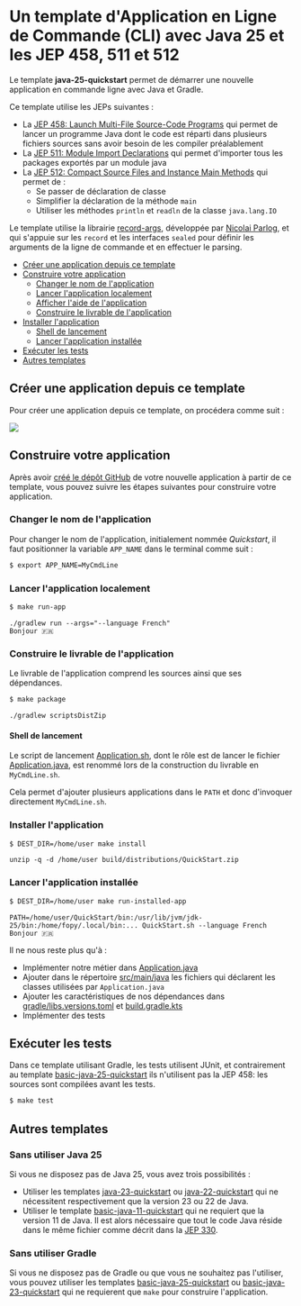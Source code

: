 # Un template d'Application en Ligne de Commande (CLI) avec Java 25 et les JEP 458, 511 et 512

Le template **java-25-quickstart** permet de démarrer une nouvelle application en commande ligne avec Java et Gradle.

Ce template utilise les JEPs suivantes :

* La [JEP 458: Launch Multi-File Source-Code Programs](https://openjdk.org/jeps/458) qui permet de lancer un programme
  Java dont le code est réparti dans plusieurs fichiers sources sans avoir besoin de les compiler préalablement
* La [JEP 511: Module Import Declarations](https://openjdk.org/jeps/511) qui permet d'importer tous les packages
  exportés par un module java
* La [JEP 512: Compact Source Files and Instance Main Methods](https://openjdk.org/jeps/512) qui permet de :
    * Se passer de déclaration de classe
    * Simplifier la déclaration de la méthode `main`
    * Utiliser les méthodes `println` et `readln` de la classe `java.lang.IO`

Le template utilise la librairie [record-args](https://github.com/nipafx/record-args), développée par
[Nicolai Parlog](https://nipafx.dev), et qui s'appuie sur les `record` et les interfaces `sealed` pour définir les
arguments de la ligne de commande et en effectuer le parsing.

* [Créer une application depuis ce template](#créer-une-application-depuis-ce-template)
* [Construire votre application](#construire-votre-application)
    * [Changer le nom de l'application](#changer-le-nom-de-lapplication)
    * [Lancer l'application localement](#lancer-lapplication-localement)
    * [Afficher l'aide de l'application](#afficher-laide-de-lapplication)
    * [Construire le livrable de l'application](#construire-le-livrable-de-lapplication)
* [Installer l'application](#installer-lapplication)
    * [Shell de lancement](#shell-de-lancement)
    * [Lancer l'application installée](#lancer-lapplication-installée)
* [Exécuter les tests](#exécuter-les-tests)
* [Autres templates](#autres-templates)

## Créer une application depuis ce template

Pour créer une application depuis ce template, on procédera comme suit :

<a href="https://asciinema.org/a/732396" target="_blank"><img src="https://asciinema.org/a/732396.svg" /></a>

## Construire votre application

Après avoir [créé le dépôt GitHub](https://github.com/new?template_name=java-25-quickstart&template_owner=java-cli-apps)
de votre nouvelle application à partir de ce template, vous pouvez suivre les étapes suivantes pour construire votre application.

### Changer le nom de l'application

Pour changer le nom de l'application, initialement nommée _Quickstart_, il faut positionner la variable `APP_NAME`
dans le terminal comme suit :

```bash
$ export APP_NAME=MyCmdLine
```

### Lancer l'application localement

```bash
$ make run-app
```

```console
./gradlew run --args="--language French"
Bonjour 🇫🇷
```

### Construire le livrable de l'application

Le livrable de l'application comprend les sources ainsi que ses dépendances.

```bash
$ make package
```

```console
./gradlew scriptsDistZip
```

#### Shell de lancement

Le script de lancement [Application.sh](bin/Application.sh), dont le rôle est de lancer le fichier
[Application.java](src/main/java/Application.java), est renommé lors de la construction du livrable en `MyCmdLine.sh`.

Cela permet d'ajouter plusieurs applications dans le `PATH` et donc d'invoquer directement `MyCmdLine.sh`.

### Installer l'application

```bash
$ DEST_DIR=/home/user make install
```

```console
unzip -q -d /home/user build/distributions/QuickStart.zip
```

### Lancer l'application installée

```bash
$ DEST_DIR=/home/user make run-installed-app
```

```console
PATH=/home/user/QuickStart/bin:/usr/lib/jvm/jdk-25/bin:/home/fopy/.local/bin:... QuickStart.sh --language French
Bonjour 🇫🇷
```

Il ne nous reste plus qu'à :

- Implémenter notre métier dans [Application.java](src/main/java/Application.java)
- Ajouter dans le répertoire [src/main/java](src/main/java) les fichiers qui déclarent les classes utilisées par `Application.java`
- Ajouter les caractéristiques de nos dépendances dans [gradle/libs.versions.toml](gradle/libs.versions.toml) et [build.gradle.kts](build.gradle.kts)
- Implémenter des tests


## Exécuter les tests

Dans ce template utilisant Gradle, les tests utilisent JUnit, et contrairement
au template [basic-java-25-quickstart](https://github.com/java-cli-apps/basic-java-25-quickstart)
ils n'utilisent pas la JEP 458: les sources sont compilées avant les tests.

```bash
$ make test
```

## Autres templates

### Sans utiliser Java 25

Si vous ne disposez pas de Java 25, vous avez trois possibilités :

- Utiliser les templates [java-23-quickstart](https://github.com/java-cli-apps/java-23-quickstart) ou
  [java-22-quickstart](https://github.com/java-cli-apps/java-22-quickstart) qui ne nécessitent
  respectivement que la version 23 ou 22 de Java.
- Utiliser le template [basic-java-11-quickstart](https://github.com/java-cli-apps/basic-java-11-quickstart)
  qui ne requiert que la version 11 de Java. Il est alors nécessaire que tout le code Java réside dans le même fichier
  comme décrit dans la [JEP 330](https://openjdk.org/jeps/330).

### Sans utiliser Gradle

Si vous ne disposez pas de Gradle ou que vous ne souhaitez pas l'utiliser, vous
pouvez utiliser les templates [basic-java-25-quickstart](https://github.com/java-cli-apps/basic-java-25-quickstart)
ou [basic-java-23-quickstart](https://github.com/java-cli-apps/basic-java-23-quickstart)
qui ne requierent que `make` pour construire l'application.
